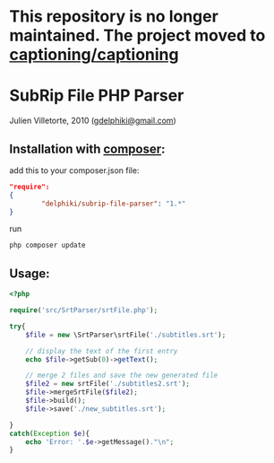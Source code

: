 This repository is no longer maintained. The project moved to [captioning/captioning](https://github.com/captioning/captioning)
===============================================================================================================================

# SubRip File PHP Parser
Julien Villetorte, 2010 (gdelphiki@gmail.com)

## Installation with [composer](http://getcomposer.org/):

add this to your composer.json file:
``` json
"require": 
{
        "delphiki/subrip-file-parser": "1.*"
}
```

run 

``` sh
php composer update
```

## Usage:

``` php
<?php 

require('src/SrtParser/srtFile.php');

try{
	$file = new \SrtParser\srtFile('./subtitles.srt');

	// display the text of the first entry
	echo $file->getSub(0)->getText();

	// merge 2 files and save the new generated file
	$file2 = new srtFile('./subtitles2.srt');
	$file->mergeSrtFile($file2);
	$file->build();
	$file->save('./new_subtitles.srt');

}
catch(Exception $e){
	echo 'Error: '.$e->getMessage()."\n";
}
```

